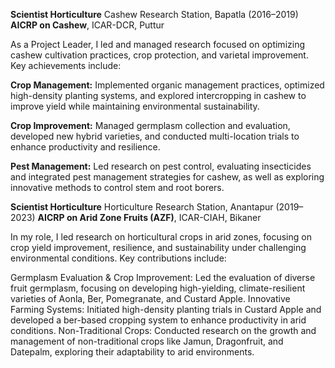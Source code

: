 **Scientist Horticulture** Cashew Research Station, Bapatla (2016–2019)
**AICRP on Cashew**, ICAR-DCR, Puttur

As a Project Leader, I led and managed research focused on optimizing cashew cultivation practices, crop protection, and varietal improvement. Key achievements include:

**Crop Management:** Implemented organic management practices, optimized high-density planting systems, and explored intercropping in cashew to improve yield while maintaining environmental sustainability.

**Crop Improvement:** Managed germplasm collection and evaluation, developed new hybrid varieties, and conducted multi-location trials to enhance productivity and resilience.

**Pest Management:** Led research on pest control, evaluating insecticides and integrated pest management strategies for cashew, as well as exploring innovative methods to control stem and root borers.

**Scientist Horticulture** Horticulture Research Station, Anantapur (2019–2023) **AICRP on Arid Zone Fruits (AZF)**, ICAR-CIAH, Bikaner

In my role, I led research on horticultural crops in arid zones, focusing on crop yield improvement, resilience, and sustainability under challenging environmental conditions. Key contributions include:

Germplasm Evaluation & Crop Improvement: Led the evaluation of diverse fruit germplasm, focusing on developing high-yielding, climate-resilient varieties of Aonla, Ber, Pomegranate, and Custard Apple.
Innovative Farming Systems: Initiated high-density planting trials in Custard Apple and developed a ber-based cropping system to enhance productivity in arid conditions.
Non-Traditional Crops: Conducted research on the growth and management of non-traditional crops like Jamun, Dragonfruit, and Datepalm, exploring their adaptability to arid environments.



